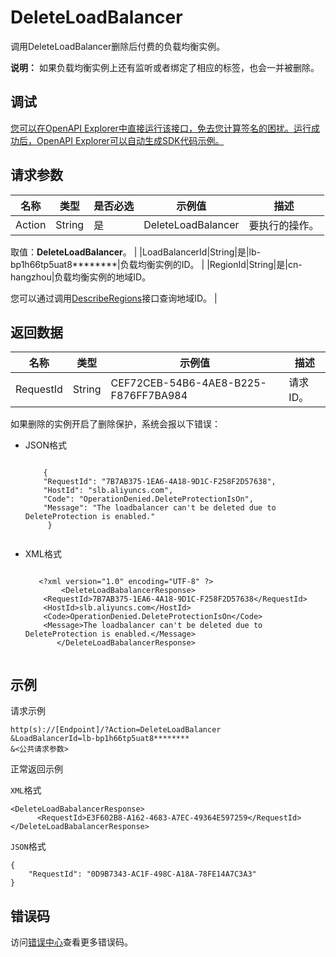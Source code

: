 # DeleteLoadBalancer

调用DeleteLoadBalancer删除后付费的负载均衡实例。

**说明：** 如果负载均衡实例上还有监听或者绑定了相应的标签，也会一并被删除。

## 调试

[您可以在OpenAPI Explorer中直接运行该接口，免去您计算签名的困扰。运行成功后，OpenAPI Explorer可以自动生成SDK代码示例。](https://api.aliyun.com/#product=Slb&api=DeleteLoadBalancer&type=RPC&version=2014-05-15)

## 请求参数

|名称|类型|是否必选|示例值|描述|
|--|--|----|---|--|
|Action|String|是|DeleteLoadBalancer|要执行的操作。

 取值：**DeleteLoadBalancer**。 |
|LoadBalancerId|String|是|lb-bp1h66tp5uat8\*\*\*\*\*\*\*\*|负载均衡实例的ID。 |
|RegionId|String|是|cn-hangzhou|负载均衡实例的地域ID。

 您可以通过调用[DescribeRegions](~~27584~~)接口查询地域ID。 |

## 返回数据

|名称|类型|示例值|描述|
|--|--|---|--|
|RequestId|String|CEF72CEB-54B6-4AE8-B225-F876FF7BA984|请求ID。 |

如果删除的实例开启了删除保护，系统会报以下错误：

-   JSON格式

    ```
    
        {
    	"RequestId": "7B7AB375-1EA6-4A18-9D1C-F258F2D57638",
    	"HostId": "slb.aliyuncs.com",
    	"Code": "OperationDenied.DeleteProtectionIsOn",
    	"Message": "The loadbalancer can't be deleted due to DeleteProtection is enabled."
         }
       
    ```

-   XML格式

    ```
    
       <?xml version="1.0" encoding="UTF-8" ?>
            <DeleteLoadBabalancerResponse>
    	<RequestId>7B7AB375-1EA6-4A18-9D1C-F258F2D57638</RequestId>
    	<HostId>slb.aliyuncs.com</HostId>
    	<Code>OperationDenied.DeleteProtectionIsOn</Code>
    	<Message>The loadbalancer can't be deleted due to DeleteProtection is enabled.</Message>
           </DeleteLoadBabalancerResponse>
       
    ```


## 示例

请求示例

```
http(s)://[Endpoint]/?Action=DeleteLoadBalancer
&LoadBalancerId=lb-bp1h66tp5uat8********
&<公共请求参数>
```

正常返回示例

`XML`格式

```
<DeleteLoadBabalancerResponse>
	  <RequestId>E3F602B8-A162-4683-A7EC-49364E597259</RequestId>
</DeleteLoadBabalancerResponse>
```

`JSON`格式

```
{
    "RequestId": "0D9B7343-AC1F-498C-A18A-78FE14A7C3A3"
}
```

## 错误码

访问[错误中心](https://error-center.alibabacloud.com/status/product/Slb)查看更多错误码。

